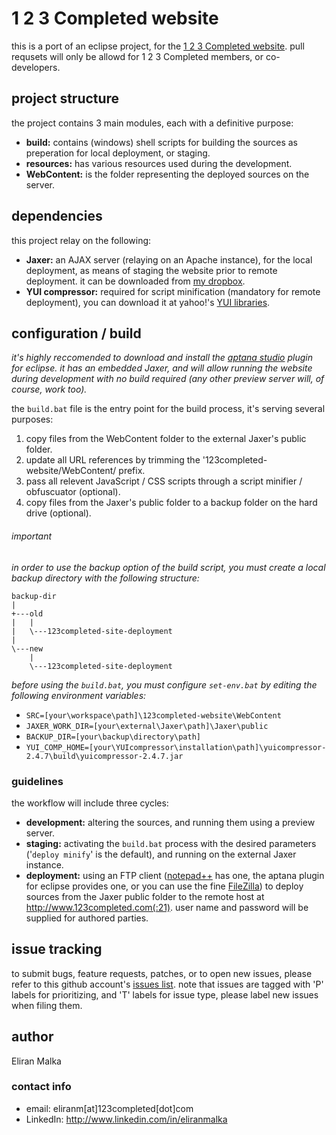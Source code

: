 # 1 2 3 Completed website

this is a port of an eclipse project, for the [1 2 3 Completed website](http://www.123completed.com).
pull requsets will only be allowd for 1 2 3 Completed members, or co-developers.


## project structure

the project contains 3 main modules, each with a definitive purpose:

* **build:** contains (windows) shell scripts for building the sources as preperation for local deployment, or staging.
* **resources:** has various resources used during the development.
* **WebContent:** is the folder representing the deployed sources on the server.


## dependencies

this project relay on the following:

* **Jaxer:** an AJAX server (relaying on an Apache instance), for the local deployment, as means of staging the website prior to remote deployment. it can be downloaded from [my dropbox](https://www.dropbox.com/home/123completed/website).
* **YUI compressor:** required for script minification (mandatory for remote deployment), you can download it at yahoo!'s [YUI libraries](http://yuilibrary.com/download/yuicompressor/).


## configuration / build

*it's highly reccomended to download and install the [aptana studio](http://www.aptana.com/products/studio3/download) plugin for eclipse. it has an embedded Jaxer, and will allow running the website during development with no build required (any other preview server will, of course, work too).*

the `build.bat` file is the entry point for the build process, it's serving several purposes:

1. copy files from the WebContent folder to the external Jaxer's public folder.
2. update all URL references by trimming the '123completed-website/WebContent/ prefix.
3. pass all relevent JavaScript / CSS scripts through a script minifier / obfuscuator (optional).
4. copy files from the Jaxer's public folder to a backup folder on the hard drive (optional).

###### important

*in order to use the backup option of the build script, you must create a local backup directory with the following structure:*
    
    backup-dir
    |
    +---old
    |   |
    |   \---123completed-site-deployment
    |
    \---new
        |
        \---123completed-site-deployment



*before using the `build.bat`, you must configure `set-env.bat` by editing the following environment variables:*

* `SRC=[your\workspace\path]\123completed-website\WebContent`
* `JAXER_WORK_DIR=[your\external\Jaxer\path]\Jaxer\public`
* `BACKUP_DIR=[your\backup\directory\path]`
* `YUI_COMP_HOME=[your\YUIcompressor\installation\path]\yuicompressor-2.4.7\build\yuicompressor-2.4.7.jar`


### guidelines

the workflow will include three cycles:

* **development:** altering the sources, and running them using a preview server.
* **staging:** activating the `build.bat` process with the desired parameters ('`deploy minify`' is the default), and running on the external Jaxer instance.
* **deployment:** using an FTP client ([notepad++](http://notepad-plus-plus.org/) has one, the aptana plugin for eclipse provides one, or you can use the fine [FileZilla](http://filezilla-project.org/download.php?type=client)) to deploy sources from the Jaxer public folder to the remote host at http://www.123completed.com(:21). user name and password will be supplied for authored parties.


## issue tracking

to submit bugs, feature requests, patches, or to open new issues, please refer to this github account's [issues list](https://github.com/123completed/website/issues?sort=created&direction=desc&state=open). 
note that issues are tagged with 'P' labels for prioritizing, and 'T' labels for issue type, please label new issues when filing them.


## author

Eliran Malka


### contact info

* email: eliranm[at]123completed[dot]com
* LinkedIn: http://www.linkedin.com/in/eliranmalka
